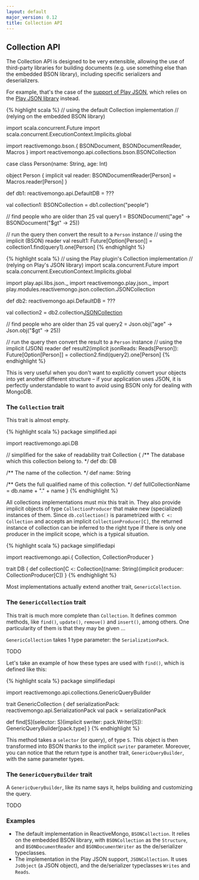 ```yaml
---
layout: default
major_version: 0.12
title: Collection API
---
```


## Collection API

The Collection API is designed to be very extensible, allowing the use of third-party libraries for building documents (e.g. use something else than the embedded BSON library), including specific serializers and deserializers.

For example, that's the case of the [support of Play JSON](https://github.com/reactivemongo/reactivemongo-play-json), which relies on the [Play JSON library](http://www.playframework.com/documentation/latest/ScalaJson) instead.

{% highlight scala %}
// using the default Collection implementation
// (relying on the embedded BSON library)

import scala.concurrent.Future
import scala.concurrent.ExecutionContext.Implicits.global

import reactivemongo.bson.{ BSONDocument, BSONDocumentReader, Macros }
import reactivemongo.api.collections.bson.BSONCollection

case class Person(name: String, age: Int)

object Person {
  implicit val reader: BSONDocumentReader[Person] = Macros.reader[Person]
}

def db1: reactivemongo.api.DefaultDB = ???

val collection1: BSONCollection = db1.collection("people")

// find people who are older than 25
val query1 =
  BSONDocument("age" -> BSONDocument("$gt" -> 25))

// run the query then convert the result to a `Person` instance
// using the implicit (BSON) reader
val result1: Future[Option[Person]] = collection1.find(query1).one[Person]
{% endhighlight %}

{% highlight scala %}
// using the Play plugin's Collection implementation
// (relying on Play's JSON library)
import scala.concurrent.Future
import scala.concurrent.ExecutionContext.Implicits.global

import play.api.libs.json._
import reactivemongo.play.json._
import play.modules.reactivemongo.json.collection.JSONCollection

def db2: reactivemongo.api.DefaultDB = ???

val collection2 = db2.collection[JSONCollection]("people")

// find people who are older than 25
val query2 = Json.obj("age" -> Json.obj("$gt" -> 25))

// run the query then convert the result to a `Person` instance
// using the implicit (JSON) reader
def result2(implicit jsonReads: Reads[Person]): Future[Option[Person]] =
  collection2.find(query2).one[Person]
{% endhighlight %}

This is very useful when you don't want to explicitly convert your objects into yet another different structure – if your application uses JSON, it is perfectly understandable to want to avoid using BSON only for dealing with MongoDB.

### The `Collection` trait

This trait is almost empty.

{% highlight scala %}
package simplified.api

import reactivemongo.api.DB

// simplified for the sake of readability
trait Collection {
  /** The database which this collection belong to. */
  def db: DB

  /** The name of the collection. */
  def name: String

  /** Gets the full qualified name of this collection. */
  def fullCollectionName = db.name + "." + name
}
{% endhighlight %}

All collections implementations must mix this trait in. They also provide implicit objects of type `CollectionProducer` that make new (specialized) instances of them. Since `db.collection()` is parametrized with `C <: Collection` and accepts an implicit `CollectionProducer[C]`, the returned instance of collection can be inferred to the right type if there is only one producer in the implicit scope, which is a typical situation.

{% highlight scala %}
package simplifiedapi

import reactivemongo.api.{ Collection, CollectionProducer }

trait DB {
  def collection[C <: Collection](name: String)(implicit producer: CollectionProducer[C])
}
{% endhighlight %}

Most implementations actually extend another trait, `GenericCollection`.

### The `GenericCollection` trait


This trait is much more complete than `Collection`. It defines common methods, like `find()`, `update()`, `remove()` and `insert()`, among others. One particularity of them is that they may be given ...

`GenericCollection` takes 1 type parameter: the `SerializationPack`.

TODO

Let's take an example of how these types are used with `find()`, which is defined like this:

{% highlight scala %}
package simplifiedapi

import reactivemongo.api.collections.GenericQueryBuilder

trait GenericCollection {
  def serializationPack: reactivemongo.api.SerializationPack
  val pack = serializationPack

  def find[S](selector: S)(implicit swriter: pack.Writer[S]): GenericQueryBuilder[pack.type]
}
{% endhighlight %}

This method takes a `selector` (or query), of type `S`. This object is then transformed into BSON thanks to the implicit `swriter` parameter. Moreover, you can notice that the return type is another trait, `GenericQueryBuilder`, with the same parameter types.

### The `GenericQueryBuilder` trait

A `GenericQueryBuilder`, like its name says it, helps building and customizing the query.

TODO

### Examples

- The default implementation in ReactiveMongo, `BSONCollection`. It relies on the embedded BSON library, with `BSONCollection` as the `Structure`, and `BSONDocumentReader` and `BSONDocumentWriter` as the de/serializer typeclasses.
- The implementation in the Play JSON support, `JSONCollection`. It uses `JsObject` (a JSON object), and the de/serializer typeclasses `Writes` and `Reads`.
